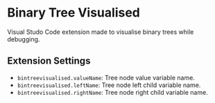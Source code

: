 # Binary Tree Visualised

Visual Studo Code extension made to visualise binary trees while debugging.

## Extension Settings

* `bintreevisualised.valueName`: Tree node value variable name.
* `bintreevisualised.leftName`: Tree node left child variable name.
* `bintreevisualised.rightName`: Tree node right child variable name.
